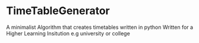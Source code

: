 # TimeTableGenerator
A minimalist Algorithm that creates timetables written in python
Written for a Higher Learning Insitution e.g university or college
